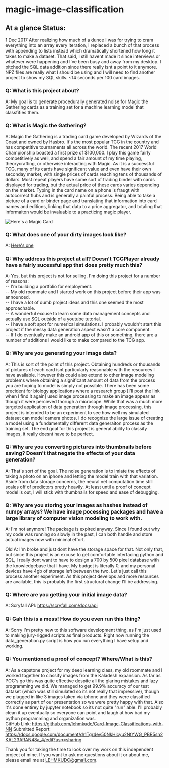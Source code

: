 # magic-image-classification

## At a glance Status:
1 Dec 2017
After realizing how much of a dunce I was for trying to cram everything into an array every iteration, I replaced a bunch of that process with appending to lists instead which dramatically shortened how long it takes to make a dataset. That said, I still havent made it since interviews or whatever were happening and I've been busy and away from my desktop.
I pitched the SQL data addition since there really isnt a point to it anymore. NPZ files are really what I should be using and I will need to find another project to show my SQL skills.
~14 seconds per 100 card images.

### Q: What is this project about?
A: My goal is to generate procedurally generated noise for Magic the Gathering cards as a training set for a machine learning model that classfifies them.

### Q: What is Magic the Gathering?
A: Magic the Gathering is a trading card game developed by Wizards of the Coast and owned by Hasbro. It's the most popular TCG in the country and has competitive tournaments all across the world. The recent 2017 World Championship boasted a first prize of $100,000. I play this game fairly competitively as well, and spend a fair amount of my time playing, theorycrafting, or otherwise interacting with Magic. As it is a successful TCG, many of its cards have significant value and even have their own seconday market, with single prices of cards reaching tens of thousands of dollars. Most repeat players have some sort of trading binder with cards displayed for trading, but the actual price of these cards varies depending on the market. Typing in the card name on a phone is fraugt with autocorrect flubs and is generally a painful process. Being able to take a picture of a card or binder page and translating that information into card names and editions, linking that data to a price aggregator, and totaling that informaiton would be invaluable to a practicing magic player.

![Here's a Magic Card](https://img.scryfall.com/cards/small/en/m10/146.jpg?1510053183)

### Q: What does one of your dirty images look like?
A: [Here's one](C:/Users/Dustin/Desktop/dirty-image.png)

### Q: Why address this project at all? Doesn't TCGPlayer already have a fairly sucessful app that does pretty much this?
A: Yes, but this project is not for selling. I'm doing this project for a number of reasons:  
-- I'm building a portfolio for employment.   
-- My old roommate and I started work on this project before their app was announced.  
-- I have a lot of dumb project ideas and this one seemed the most approachable.  
-- A wonderful excuse to learn some data management concepts and actually use SQL outside of a youtube tutorial.  
-- I have a soft spot for numerical simulations. I probably wouldn't start this project if the messy data generation aspect wasn't a core component.  
-- If I do eventually make an android app of this or something, there are a number of additions I would like to make compared to the TCG app.   

### Q: Why are you generating your image data?
A: This is sort of the point of this project. Obtaining hundreds or thousands of pictures of each card isnt particularly reasonable with the resources I have available. However this could also extend to other image modeling problems where obtaining a significant amount of data from the process you are hoping to model is simply not possible. There has been some precident for biology applications where a research group [I'll post the link when I find it again] used image processing to make an image appear as though it were percieved thorugh a microsope. While that was a much more targeted application of data generation through image processing, this project is intended to be an experiment to see how well my simulated dataset can model camera photos. I do recognize the large issue of creating a model using a fundamentally different data generaiton process as the training set. The end goal for this project is general ability to classify images, it really doesnt have to be perfect.

### Q: Why are you converting pictures into thumbnails before saving? Doesn't that negate the effects of your data generation?
A: That's sort of the goal. The noise generation is to imiate the effects of taking a photo on an iphone and letting the model train with that variation. Aside from data storage concerns, the neural net computation time still scales off of predictors pretty heavily. At least until a proof of concept model is out, I will stick with thumbnails for speed and ease of debugging.

### Q: Why are you storing your images as hashes instead of numpy arrays? We have image pocessing packages and have a large library of computer vision modeling to work with.
A: I'm not anymore! The package is expired anyway. Since I found out why my code was running so slowly in the past, I can both handle and store actual images now with minimal effort.

Old A: I'm broke and just dont have the storage space for that. Not only that, but since this project is an excuse to get comfortable interfacing python and SQL, I really dont want to have to design a 700 by 500 pixel database with the knowledgebase that I have. My budget is literally 0, and my personal devices have 4gb of storage left between the two. Let's just call this process another experiment. As this project develops and more resources are available, this is probably the first structural change I'll be addressing.

### Q: Where are you getting your initial image data?
A: Scryfall API: https://scryfall.com/docs/api

### Q: Gah this is a mess! How do you even run this thing?
A: Sorry I'm pretty new to this software development thing, as I'm just used to making jury-rigged scripts as final products. Right now running the data_generation.py script is how you run everything I have setup and working.

### Q: You mentioned a proof of concept? Where/What is this?
A: As a capstone project for my deep learning class, my old roommate and I worked together to classify images from the Kaladesh expansion. As far as POC's go this was quite effective despite all the glaring mistakes and lazy programming we did. We managed to get 99.9% accuracy of our test dataset (which was still simulated so its not really that impressive), though we plugged in like 3 images taken via iphone and they were classified correctly as part of our presentation so we were pretty happy with that. Also it's done entirey by jupyter notebook so its not quite "run" able. I'll probably clean it up eventually so everyone can point and laugh at how bad my python programming and organization was.  
GitHub Link: https://github.com/lehmkudc/Card-Image-Classifications-with-NN
Submitted Report: https://docs.google.com/document/d/1Tgr4ey50NkHicyu2NtYWG_PBR5sh2KAL23ARAN48a_4/edit?usp=sharing


Thank you for taking the time to look over my work on this independent project of mine. If you want to ask me questions about it or about me, please email me at LEHMKUDC@gmail.com.
